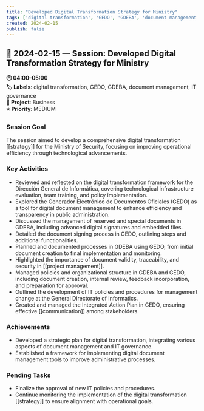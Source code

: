 ```yaml
---
title: "Developed Digital Transformation Strategy for Ministry"
tags: ['digital transformation', 'GEDO', 'GDEBA', 'document management', 'IT governance']
created: 2024-02-15
publish: false
---
```


## 📅 2024-02-15 — Session: Developed Digital Transformation Strategy for Ministry

**🕒 04:00–05:00**  
**🏷️ Labels**: digital transformation, GEDO, GDEBA, document management, IT governance  
**📂 Project**: Business  
**⭐ Priority**: MEDIUM  


### Session Goal
The session aimed to develop a comprehensive digital transformation [[strategy]] for the Ministry of Security, focusing on improving operational efficiency through technological advancements.

### Key Activities
- Reviewed and reflected on the digital transformation framework for the Dirección General de Informática, covering technological infrastructure evaluation, team training, and policy implementation.
- Explored the Generador Electrónico de Documentos Oficiales (GEDO) as a tool for digital document management to enhance efficiency and transparency in public administration.
- Discussed the management of reserved and special documents in GDEBA, including advanced digital signatures and embedded files.
- Detailed the document signing process in GEDO, outlining steps and additional functionalities.
- Planned and documented processes in GDEBA using GEDO, from initial document creation to final implementation and monitoring.
- Highlighted the importance of document validity, traceability, and security in [[project management]].
- Managed policies and organizational structure in GDEBA and GEDO, including document creation, internal review, feedback incorporation, and preparation for approval.
- Outlined the development of IT policies and procedures for management change at the General Directorate of Informatics.
- Created and managed the Integrated Action Plan in GEDO, ensuring effective [[communication]] among stakeholders.

### Achievements
- Developed a strategic plan for digital transformation, integrating various aspects of document management and IT governance.
- Established a framework for implementing digital document management tools to improve administrative processes.

### Pending Tasks
- Finalize the approval of new IT policies and procedures.
- Continue monitoring the implementation of the digital transformation [[strategy]] to ensure alignment with operational goals.
